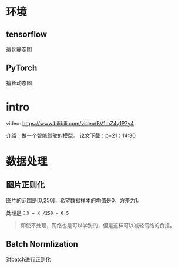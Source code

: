 # 环境

## tensorflow

擅长静态图

## PyTorch

擅长动态图

# intro

video: https://www.bilibili.com/video/BV1mZ4y1P7y4

介绍：做一个智能驾驶的模型。
论文下载：p=21；14:30

# 数据处理

## 图片正则化

图片的范围是[0,250]，希望数据样本的均值是0，方差为1。

处理是：`X = X /250 - 0.5`

> 即使不处理，网络也是可以学到的，但是这样可以减轻网络的负担。

## Batch Normlization

对batch进行正则化



